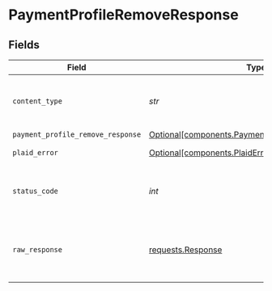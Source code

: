 # PaymentProfileRemoveResponse


## Fields

| Field                                                                                                        | Type                                                                                                         | Required                                                                                                     | Description                                                                                                  |
| ------------------------------------------------------------------------------------------------------------ | ------------------------------------------------------------------------------------------------------------ | ------------------------------------------------------------------------------------------------------------ | ------------------------------------------------------------------------------------------------------------ |
| `content_type`                                                                                               | *str*                                                                                                        | :heavy_check_mark:                                                                                           | HTTP response content type for this operation                                                                |
| `payment_profile_remove_response`                                                                            | [Optional[components.PaymentProfileRemoveResponse]](../../models/components/paymentprofileremoveresponse.md) | :heavy_minus_sign:                                                                                           | OK                                                                                                           |
| `plaid_error`                                                                                                | [Optional[components.PlaidError]](../../models/components/plaiderror.md)                                     | :heavy_minus_sign:                                                                                           | Error response                                                                                               |
| `status_code`                                                                                                | *int*                                                                                                        | :heavy_check_mark:                                                                                           | HTTP response status code for this operation                                                                 |
| `raw_response`                                                                                               | [requests.Response](https://requests.readthedocs.io/en/latest/api/#requests.Response)                        | :heavy_minus_sign:                                                                                           | Raw HTTP response; suitable for custom response parsing                                                      |